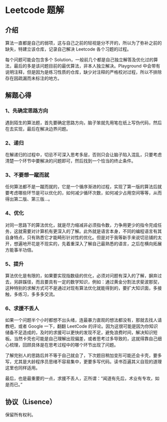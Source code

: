 # Leetcode 题解

## 介绍

算法一直都是自己的弱项，这与自己之前的轻视是分不开的，所以为了弥补之前的缺失，特建立该仓库，记录自己解决 Leetcode 各个习题的过程。

每个问题可能会包含多个 Solution，一般前几个都是自己独立解答及优化过的算法，最后的多是该问题目前的最优算法，非本人独立解决。Playground 中会带有说明注释，但是因为是练习性质的仓库，缺少对注释的严格校对过程，所以不排除存在因疏漏而未标注的地方。

## 解题心得

### 1、先确定思路方向

遇到陌生的算法题，首先要确定思路方向，脑子笨就先用笔在纸上写伪代码，然后在去实现，最后在解决边界问题。

### 2、递归

在解递归的过程中，切忌不可深入思考多层，否则只会让脑子陷入混乱，只要考虑清楚一个环节中要解决的问题即可，然后找到一个恰当的终止条件。

### 3、不要想一蹴而就

任何算法都不是一蹴而就的，它是一个循序渐进的过程，实现了第一版的算法后就要考虑哪些环节是可以优化的，如何减少循环次数，如何减少占用空间等等，从而得出第二版、第三版...。

### 4、优化
对同一思路下的算法优化，就是尽力缩减非必须指令数，力争用更少的指令完成任务，这就需要对计算机有更深入的了解。此外就是语言本身，不同的编程语言有其自身特点，只有熟悉它才能畸形针对性的优化。但是对于我等新手来说切忌铺的太开，想遍地开花是不现实的，先着重深入了解自己最熟悉的语言，之后在横向拓展方能事半功倍。

### 5、提升
算法优化是有限的，如果要实现指数级的优化，必须对问题有深入的了解，摒弃过去，另辟蹊径，而且要具有一定的数学知识，例如：通过黄金分割法求斐波那契，这种特别的求解方式可不是通过对现有算法优化就能得到的，要扩大知识面，多接触，多练习，多多多交流。

### 6、求援不丢人
如果一个问题半个小时都想不出头绪，连最暴力直观的想法都没有，那就去找人请教吧，或者 Google 一下，翻翻 LeetCode 的评论。因为这很可能是因为你知识储备不足造成的，及时的求援可以更快的发现不足，避免浪费时间，解决知识短板。当然卡壳也可能是自己理解出现偏差，或者思考过多导致的，这就得靠自己细心梳理，回顾具体是在思考过程中的哪个环节出现了问题。

了解完别人的思路后并不等于自己就会了，下次题目稍加变形可能还会卡壳，要多写，尤其是大龄程序员思绪不容易集中，更要多写代码。读书百遍其义自现的道理这里也同样适用。

最后，也是最重要的一点，求援不丢人，正所谓：“闻道有先后，术业有专攻，如是而已。”


## 协议（Lisence）

保留所有权利。